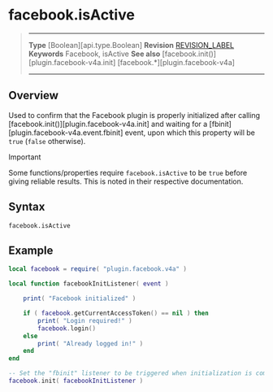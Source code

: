 # facebook.isActive

> --------------------- ------------------------------------------------------------------------------------------
> __Type__              [Boolean][api.type.Boolean]
> __Revision__          [REVISION_LABEL](REVISION_URL)
> __Keywords__          Facebook, isActive
> __See also__          [facebook.init()][plugin.facebook-v4a.init]
>						[facebook.*][plugin.facebook-v4a]
> --------------------- ------------------------------------------------------------------------------------------


## Overview

Used to confirm that the Facebook plugin is properly initialized after calling [facebook.init()][plugin.facebook-v4a.init] and waiting for a [fbinit][plugin.facebook-v4a.event.fbinit] event, upon which this property will be `true` <nobr>(`false` otherwise)</nobr>.

<div class="guide-notebox-imp">
<div class="notebox-title-imp">Important</div>

Some functions/properties require `facebook.isActive` to be `true` before giving reliable results. This is noted in their respective documentation.

</div>


## Syntax

	facebook.isActive


## Example

``````lua
local facebook = require( "plugin.facebook.v4a" )

local function facebookInitListener( event )

	print( "Facebook initialized" )

	if ( facebook.getCurrentAccessToken() == nil ) then
		print( "Login required!" )
		facebook.login()
	else
		print( "Already logged in!" )
	end
end

-- Set the "fbinit" listener to be triggered when initialization is complete
facebook.init( facebookInitListener )
``````
